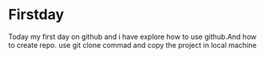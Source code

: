 # Firstday
Today my first day on github and i have explore how to use github.And how to create repo. 
use git clone commad and copy the project in local machine